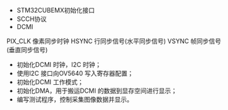 - STM32CUBEMX初始化接口
- SCCH协议
- DCMI

PIX_CLK 像素同步时钟
HSYNC  行同步信号(水平同步信号)
VSYNC  帧同步信号(垂直同步信号)

- 初始化DCMI 时钟，I2C 时钟；
- 使用I2C 接口向OV5640 写入寄存器配置；
- 初始化DCMI 工作模式；
- 初始化DMA，用于搬运DCMI 的数据到显存空间进行显示；
- 编写测试程序，控制采集图像数据并显示。